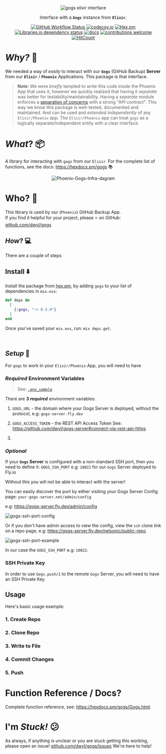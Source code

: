 <div align="center">

<img src="https://user-images.githubusercontent.com/194400/162528448-5df0e9e8-a132-4644-b216-5107e0df0204.png" alt="gogs elixir interface">

Interface with a **`Gogs`** instance from **`Elixir`**.

[![GitHub Workflow Status](https://img.shields.io/github/workflow/status/dwyl/gogs/Elixir%20CI?label=build&style=flat-square)](https://github.com/dwyl/gogs/actions/workflows/ci.yml)
[![codecov.io](https://img.shields.io/codecov/c/github/dwyl/gogs/master.svg?style=flat-square)](http://codecov.io/github/dwyl/gogs?branch=main)
[![Hex.pm](https://img.shields.io/hexpm/v/gogs?color=brightgreen&style=flat-square)](https://hex.pm/packages/gogs)
[![Libraries.io dependency status](https://img.shields.io/librariesio/release/hex/gogs?logoColor=brightgreen&style=flat-square)](https://libraries.io/hex/gogs)
[![docs](https://img.shields.io/badge/docs-maintained-brightgreen?style=flat-square)](https://hexdocs.pm/gogs/api-reference.html)
[![contributions welcome](https://img.shields.io/badge/contributions-welcome-brightgreen.svg?style=flat-square)](https://github.com/dwyl/gogs/issues)
[![HitCount](http://hits.dwyl.com/dwyl/gogs.svg)](http://hits.dwyl.com/dwyl/gogs)
<!-- uncomment when service is working ...
[![Inline docs](http://inch-ci.org/github/dwyl/auth.svg?branch=master&style=flat-square)](http://inch-ci.org/github/dwyl/auth)
-->

</div>

# _Why?_ 🤷

We needed a way of _easily_ to interact 
with our **`Gogs`** (GitHub Backup) **Server**
from our **`Elixir`** / **`Phoenix`** Applications.
This package is that interface. 

> **Note**: We were _briefly_ tempted 
> to write this code _inside_ the Phoenix App 
> that uses it, 
> however we quickly realized
> that having it _separate_ was better
> for testability/maintainability.
> Having a _separate_ module enforces a
> [separation of concerns](https://en.wikipedia.org/wiki/Separation_of_concerns)
> with a strong "API contract".
> This way we know this package is well-tested,
> documented and maintained. 
> And can be used and _extended independently_ 
> of any `Elixir/Phoenix` app.
> The `Elixir/Phoenix` app can treat `gogs`
> as a logically separate/independent entity
> with a clear interface.

# _What_? 📦

A library for interacting with `gogs` 
from our `Elixir`.
For the complete list of functions,
see the docs: https://hexdocs.pm/gogs 📚 

<div align="center">

![Phoenix-Gogs-Infra-dagram](https://user-images.githubusercontent.com/194400/167098379-e06ee8ae-d652-4464-83d7-e209d442e9e2.png)

</div>

# Who? 👤

This library is used by our (`Phoenix`) GitHub Backup App. <br />
If you find it helpful for your project,
please ⭐ on GitHub: 
[github.com/dwyl/gogs](https://github.com/dwyl/gogs)


## _How_? 💻

There are a couple of steps 
## Install ⬇️

Install the package from [hex.pm](https://hex.pm/docs/publish), 
by adding `gogs` to your list of dependencies in `mix.exs`:

```elixir
def deps do
  [
    {:gogs, "~> 0.5.0"}
  ]
end
```

Once you've saved your `mix.exs`, run: `mix deps.get`.

<br />

## _Setup_ 🔧

For `gogs` to work
in your `Elixir/Phoenix` App,
you will need to have 


### _Required_ Environment Variables

> See: [`.env_sample`](https://github.com/dwyl/gogs/blob/main/.env_sample)

There are **3 _required_** environment variables:

1. `GOGS_URL` - the domain where your Gogs Server is deployed,
   without the protocol, e.g: `gogs-server.fly.dev`

2. `GOGS_ACCESS_TOKEN` - the REST API Access Token 
See: https://github.com/dwyl/gogs-server#connect-via-rest-api-https

3. 



### _Optional_ 

If your **`Gogs` Server** is configured 
with a non-standard SSH port, 
then you need to define it:
`GOGS_SSH_PORT` e.g: `10022` for our 
`Gogs` Server deployed to Fly.io

Without this you will not be able to interact
with the server! 

You can easily discover the port by either visiting your
Gogs Server Config page: `your-gogs-server.net/admin/config`

e.g:
https://gogs-server.fly.dev/admin/config

![gogs-ssh-port-config](https://user-images.githubusercontent.com/194400/167105374-ef36752f-80a7-4a77-8c78-2dda44a132f9.png)



Or if you don't have admin access to view the config,
view the `ssh` clone link on a repo page,
e.g: https://gogs-server.fly.dev/nelsonic/public-repo

![gogs-ssh-port-example](https://user-images.githubusercontent.com/194400/167104890-31b06fa0-bd23-4ecb-b680-91c92398b0a7.png)

In our case the `GOGS_SSH_PORT` e.g: `10022`.

### SSH Private Key

In order to use `Gogs.push/1`
to the remote `Gogs` Server, 
you will need to have an SSH Private Key.


## Usage

Here's basic usage example:

### 1. Create Repo

### 2. Clone Repo

### 3. Write to File

### 4. Commit Changes

### 5. Push



# Function Reference / Docs?

Complete function reference, 
see: https://hexdocs.pm/gogs/Gogs.html

# I'm _Stuck!_ 😕

As always, if anything is unclear
or you are stuck getting this working,
please open an issue!
[github.com/dwyl/gogs/issues](https://github.com/dwyl/gogs/issues/8)
We're here to help!
